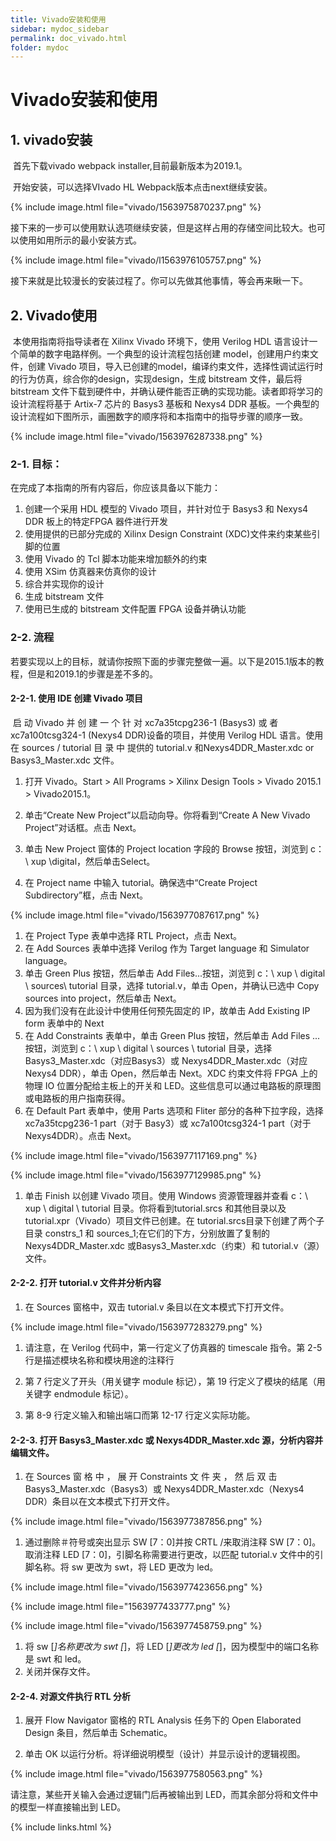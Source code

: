 ```yaml
---
title: Vivado安装和使用
sidebar: mydoc_sidebar
permalink: doc_vivado.html
folder: mydoc
---
```

# Vivado安装和使用

## 1. vivado安装

​	首先下载vivado webpack installer,目前最新版本为2019.1。

​	开始安装，可以选择VIvado HL Webpack版本点击next继续安装。

{% include image.html file="vivado/1563975870237.png" %} 

​	接下来的一步可以使用默认选项继续安装，但是这样占用的存储空间比较大。也可以使用如用所示的最小安装方式。

{% include image.html file="vivado/l1563976105757.png" %} 

接下来就是比较漫长的安装过程了。你可以先做其他事情，等会再来瞅一下。

## 2. Vivado使用

​	本使用指南将指导读者在 Xilinx Vivado 环境下，使用 Verilog HDL 语言设计一个简单的数字电路样例。一个典型的设计流程包括创建 model，创建用户约束文件，创建 Vivado 项目，导入已创建的model，编译约束文件，选择性调试运行时的行为仿真，综合你的design，实现design，生成 bitstream 文件，最后将 bitstream 文件下载到硬件中，并确认硬件能否正确的实现功能。读者即将学习的设计流程将基于 Artix-7 芯片的 Basys3 基板和 Nexys4 DDR 基板。一个典型的设计流程如下图所示，画圈数字的顺序将和本指南中的指导步骤的顺序一致。

{% include image.html file="vivado/1563976287338.png" %} 

### 2-1. 目标：

在完成了本指南的所有内容后，你应该具备以下能力：

1.  创建一个采用 HDL 模型的 Vivado 项目，并针对位于 Basys3 和 Nexys4 DDR 板上的特定FPGA 器件进行开发
2.  使用提供的已部分完成的 Xilinx Design Constraint (XDC)文件来约束某些引脚的位置
3.  使用 Vivado 的 Tcl 脚本功能来增加额外的约束
4.  使用 XSim 仿真器来仿真你的设计
5.  综合并实现你的设计
6.  生成 bitstream 文件
7.  使用已生成的 bitstream 文件配置 FPGA 设备并确认功能

### 2-2. 流程

​	若要实现以上的目标，就请你按照下面的步骤完整做一遍。以下是2015.1版本的教程，但是和2019.1的步骤是差不多的。

#### 2-2-1. 使用 IDE 创建 Vivado 项目

​	启 动 Vivado 并 创 建 一 个 针 对 xc7a35tcpg236-1 (Basys3) 或 者xc7a100tcsg324-1 (Nexys4 DDR)设备的项目，并使用 Verilog HDL 语言。使用在 sources / tutorial 目 录 中 提供的 tutorial.v 和Nexys4DDR_Master.xdc or Basys3_Master.xdc 文件。

1.  打开 Vivado。Start &gt; All Programs &gt; Xilinx Design Tools &gt; Vivado 2015.1 &gt; Vivado2015.1。

2.  单击“Create New Project”以启动向导。你将看到“Create A New Vivado Project”对话框。点击 Next。

3.  单击 New Project 窗体的 Project location 字段的 Browse 按钮，浏览到 c：\ xup \digital，然后单击Select。

4.  在 Project name 中输入 tutorial。确保选中“Create Project Subdirectory”框，点击 Next。

{% include image.html file="vivado/1563977087617.png" %} 

1.  在 Project Type 表单中选择 RTL Project，点击 Next。
2.  在 Add Sources 表单中选择 Verilog 作为 Target language 和 Simulator language。
3.  单击 Green Plus 按钮，然后单击 Add Files...按钮，浏览到 c：\ xup \ digital \ sources\ tutorial 目录，选择 tutorial.v，单击 Open，并确认已选中 Copy sources into project，然后单击 Next。
4.  因为我们没有在此设计中使用任何预先固定的 IP，故单击 Add Existing IP form 表单中的 Next
5.  在 Add Constraints 表单中，单击 Green Plus 按钮，然后单击 Add Files ...按钮，浏览到 c：\ xup \ digital \ sources \ tutorial 目录，选择 Basys3_Master.xdc（对应Basys3）或 Nexys4DDR_Master.xdc（对应 Nexys4 DDR），单击 Open，然后单击 Next。XDC 约束文件将 FPGA 上的物理 IO 位置分配给主板上的开关和 LED。这些信息可以通过电路板的原理图或电路板的用户指南获得。
6.  在 Default Part 表单中，使用 Parts 选项和 Fliter 部分的各种下拉字段，选择 xc7a35tcpg236-1 part（对于 Basy3）或 xc7a100tcsg324-1 part（对于 Nexys4DDR）。点击 Next。

{% include image.html file="vivado/1563977117169.png" %} 

{% include image.html file="vivado/1563977129985.png" %} 

1.  单击 Finish 以创建 Vivado 项目。使用 Windows 资源管理器并查看 c：\ xup \ digital \ tutorial 目录。你将看到tutorial.srcs 和其他目录以及 tutorial.xpr（Vivado）项目文件已创建。在 tutorial.srcs目录下创建了两个子目录 constrs_1 和 sources_1;在它们的下方，分别放置了复制的 Nexys4DDR_Master.xdc 或Basys3_Master.xdc（约束）和 tutorial.v（源）文件。

#### 2-2-2. 打开 tutorial.v 文件并分析内容

1.  在 Sources 窗格中，双击 tutorial.v 条目以在文本模式下打开文件。

{% include image.html file="vivado/1563977283279.png" %} 

1.  请注意，在 Verilog 代码中，第一行定义了仿真器的 timescale 指令。第 2-5 行是描述模块名称和模块用途的注释行

2.  第 7 行定义了开头（用关键字 module 标记），第 19 行定义了模块的结尾（用关键字 endmodule 标记）。

3.  第 8-9 行定义输入和输出端口而第 12-17 行定义实际功能。

#### 2-2-3. 打开 Basys3_Master.xdc 或 Nexys4DDR_Master.xdc 源，分析内容并编辑文件。

1.  在 Sources 窗 格 中 ， 展 开 Constraints 文 件 夹 ， 然 后 双 击Basys3_Master.xdc（Basys3）或 Nexys4DDR_Master.xdc（Nexys4 DDR）条目以在文本模式下打开文件。

{% include image.html file="vivado/1563977387856.png" %} 

1.  通过删除＃符号或突出显示 SW [7：0]并按 CRTL /来取消注释 SW [7：0]。取消注释 LED [7：0]，引脚名称需要进行更改，以匹配 tutorial.v 文件中的引脚名称。将 sw 更改为 swt，将 LED 更改为 led。

{% include image.html file="vivado/1563977423656.png" %} 

{% include image.html file="1563977433777.png" %} 

{% include image.html file="vivado/1563977458759.png" %} 

1.  将 sw [*]名称更改为 swt [*]，将 LED [*]更改为 led [*]，因为模型中的端口名称是 swt 和 led。
2.  关闭并保存文件。

#### 2-2-4. 对源文件执行 RTL 分析

1.  展开 Flow Navigator 窗格的 RTL Analysis 任务下的 Open Elaborated Design 条目，然后单击 Schematic。

2.  单击 OK 以运行分析。将详细说明模型（设计）并显示设计的逻辑视图。

{% include image.html file="vivado/1563977580563.png" %} 

请注意，某些开关输入会通过逻辑门后再被输出到 LED，而其余部分将和文件中的模型一样直接输出到 LED。

{% include links.html %}
